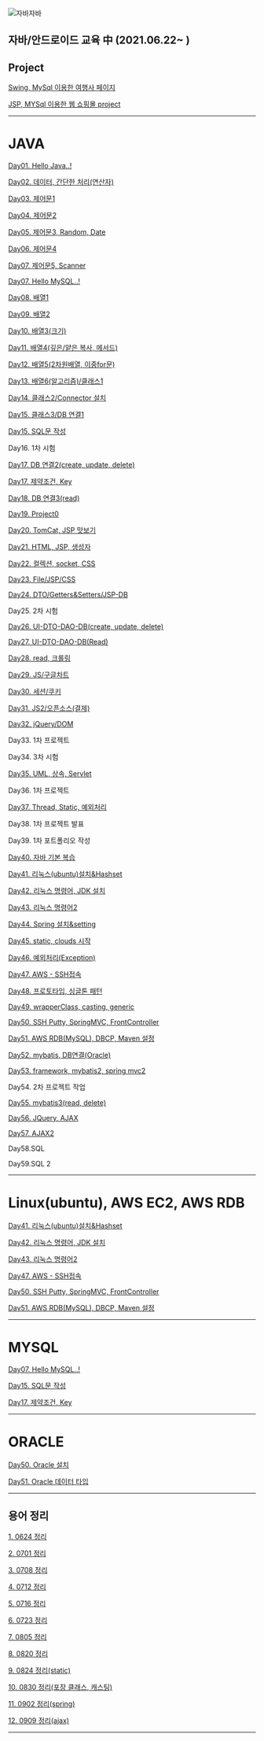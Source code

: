 ![자바자바](https://media.vlpt.us/images/ggg5483/post/321cb142-3670-46bd-8ed7-f462855289a5/img.jpg)

## 자바/안드로이드 교육 中 (2021.06.22~ )


## Project
[Swing, MySql 이용한 여행사 페이지](https://github.com/Yul-i/swing_tour)

[JSP, MYSql 이용한 웹 쇼핑몰 project](https://github.com/Yul-i/Makgeolli_Market)

---

# JAVA

[Day01. Hello Java..!](https://www.notion.so/Day01-Hello-Java-04510cfdc1044ae6b6bd7a07d484f62e)

[Day02. 데이터, 간단한 처리(연산자)](https://www.notion.so/Day02-b2726ed9bba348889dcb37b41923693d)

[Day03. 제어문1](https://www.notion.so/Day03-1-b6cc06985cf24ed398ddee76403c784c)

[Day04. 제어문2](https://www.notion.so/Day04-2-48069f0fa92844e58e2fd3b2d9e20eb1)

[Day05. 제어문3, Random, Date](https://www.notion.so/Day05-3-Random-Date-6b4c15c41a064f558ceeec1de0ac3d2d)

[Day06. 제어문4](https://www.notion.so/Day06-4-69d43d8ba84e4377b772b450cff203e3)

[Day07. 제어문5, Scanner](https://www.notion.so/Day07-5-Scanner-5554eaa9298040d0ab714c60da774158)

[Day07. Hello MySQL..!](https://www.notion.so/Day07-Hello-MySQL-6b06be3db50844e39e551c2cd724dfc2)

[Day08. 배열1](https://www.notion.so/Day08-1-d534f4d98f9346e587fe061ba0689402)

[Day09. 배열2](https://www.notion.so/Day09-2-73cb94a02eef4692b6a4895c847da41e)

[Day10. 배열3(크기)](https://www.notion.so/Day10-3-9036243634b44e0993c6751bf040a3d4)

[Day11. 배열4(깊은/얕은 복사, 메서드)](https://www.notion.so/Day11-4-366523af4edf46eb91f759cf5531049b)

[Day12. 배열5(2차원배열, 이중for문)](https://www.notion.so/Day12-5-2-for-a7497e57c4a64e67879535af3f6b1d64)

[Day13. 배열6(알고리즘)/클래스1](https://www.notion.so/Day13-6-1-4e011b13557a4242899ff15a17bcc4c9)

[Day14. 클래스2/Connector 설치](https://www.notion.so/Day14-2-Connector-a332d080fe3b454e80258e34d11b55e1)

[Day15. 클래스3/DB 연결1](https://www.notion.so/Day15-3-DB-1-8a5d6f70233a4a6a9289471eaf74fc6b)

[Day15. SQL문 작성](https://www.notion.so/Day15-SQL-8643da1fccfb4b03a0851471d7879fb8)

Day16. 1차 시험

[Day17. DB 연결2(create, update, delete)](https://www.notion.so/Day17-DB-2-create-update-delete-417968e5c5a743e4b45075fcf8cff73a)

[Day17. 제약조건, Key](https://www.notion.so/Day17-Key-1ea2eb3fa8c14f5598475e8c4879b5b2)

[Day18. DB 연결3(read)](https://www.notion.so/Day18-DB-3-read-2a7b931941204b34ac6c377cf9ed368e)

[Day19. Project0](https://www.notion.so/Day19-Project0-21ddf61b19b1413d83341550225397a1)

[Day20. TomCat, JSP 맛보기](https://www.notion.so/Day20-TomCat-JSP-28792f4f58234354b77e1d91b00c4b3f)

[Day21. HTML, JSP, 생성자](https://www.notion.so/Day21-HTML-JSP-99c1f348a74448089b8e2240b6b63b32)

[Day22. 컬렉션, socket, CSS](https://www.notion.so/Day22-socket-CSS-00544c4c738a47998f44fb71a387d7e6)

[Day23. File/JSP/CSS](https://www.notion.so/Day23-File-JSP-CSS-4ba356f645534290a28328def52ddd50)

[Day24. DTO/Getters&Setters/JSP-DB](https://www.notion.so/Day24-DTO-Getters-Setters-JSP-DB-63bd9a69fe334e398e7eb57e0b198a35)

Day25. 2차 시험

[Day26.  UI-DTO-DAO-DB(create, update, delete)](https://www.notion.so/Day26-UI-DTO-DAO-DB-create-update-delete-2006177961bc48af9ecdd69f5ef7361a)

[Day27.  UI-DTO-DAO-DB(Read)](https://www.notion.so/Day27-UI-DTO-DAO-DB-Read-0d79fabcda2e45a6a64376dd3eb2072c)

[Day28. read, 크롤링](https://www.notion.so/Day28-read-1c437d1dcef04e2eb1515b99f44a5346)

[Day29. JS/구글차트](https://www.notion.so/Day29-JS-b84e61b310b5496bab9f0a93f03d3114)

[Day30. 세션/쿠키](https://www.notion.so/Day30-8362109460d740b28d4acefbb0d6f495)

[Day31. JS2/오픈소스(결제)](https://www.notion.so/Day31-JS2-f468f3c2b2d24669b93f765160e20ca0)

[Day32. jQuery/DOM](https://www.notion.so/Day32-jQuery-DOM-b3489aaa19174b08bc3e5c72828989ec)

Day33. 1차 프로젝트

Day34. 3차 시험

[Day35. UML, 상속, Servlet](https://www.notion.so/Day35-UML-Servlet-6ad5c2e1300e443fbd41661c71930129)

Day36. 1차 프로젝트

[Day37. Thread, Static, 예외처리](https://www.notion.so/Day37-Thread-Static-2b0a413a8dad4152bb3cf4c8ddb5c30d)

Day38. 1차 프로젝트 발표

Day39. 1차 포트폴리오 작성

[Day40. 자바 기본 복습](https://www.notion.so/Day40-c32e57fae0094c3f9811e8ca01c685d5)

[Day41. 리눅스(ubuntu)설치&Hashset](https://www.notion.so/Day41-ubuntu-Hashset-83a323d03e7248b2985c8e920651fdce)

[Day42. 리눅스 명령어, JDK 설치](https://www.notion.so/Day42-JDK-0dae5e8b73294673be8b8718d3e56fa8)

[Day43. 리눅스 명령어2](https://www.notion.so/Day43-2-7c74e557502a4066986e985c5ee8f649)

[Day44. Spring 설치&setting](https://www.notion.so/Day44-Spring-setting-e717940c3a6b4c389773cc1dcb07e4b1)

[Day45. static, clouds 시작](https://www.notion.so/Day45-static-clouds-a15337d4fdd1484d91a08b0fe4d69cc7)

[Day46. 예외처리(Exception)](https://www.notion.so/Day46-Exception-176f9086e67a42e6af721ebdadd0a811)

[Day47. AWS - SSH접속](https://www.notion.so/Day47-AWS-SSH-e8de9e491d4b4ea5bc0580c3b881619b)

[Day48. 프로토타입, 싱글톤 패턴](https://www.notion.so/Day48-8404506b8d514e8bb3ab6694f3935948)

[Day49. wrapperClass, casting, generic](https://www.notion.so/Day49-wrapperClass-casting-generic-033b293fa3fb4c0685cb4f4f1897a073)

[Day50. SSH Putty, SpringMVC, FrontController](https://www.notion.so/Day50-SSH-Putty-SpringMVC-FrontController-8d012284eb7f4748a90275db17d81771)

[Day51. AWS RDB(MySQL), DBCP, Maven 설정](https://www.notion.so/Day51-AWS-RDB-MySQL-DBCP-Maven-23e591505f294611a6a185b908090508)

[Day52. mybatis, DB연결(Oracle)](https://www.notion.so/Day52-mybatis-DB-Oracle-c5eaba6ea33943208691bdd704cb97e4)

[Day53. framework, mybatis2, spring mvc2](https://www.notion.so/Day53-framework-mybatis2-spring-mvc2-674bdd656efe4c639caaf7f6e2e057a9)

Day54. 2차 프로젝트 작업

[Day55. mybatis3(read, delete)](https://www.notion.so/Day55-mybatis3-read-delete-36c093d6bbe64a7ab41fa6978a55d196)

[Day56. JQuery, AJAX](https://www.notion.so/Day56-JQuery-AJAX-803503d0a8ec439586d90ab90e67b80e)

[Day57. AJAX2](https://www.notion.so/Day57-AJAX2-dacdda3d79bc477697a6b8aa8999e571)

Day58.SQL

Day59.SQL 2

---

# Linux(ubuntu), AWS EC2, AWS RDB

[Day41. 리눅스(ubuntu)설치&Hashset](https://www.notion.so/Day41-ubuntu-Hashset-83a323d03e7248b2985c8e920651fdce)

[Day42. 리눅스 명령어, JDK 설치](https://www.notion.so/Day42-JDK-0dae5e8b73294673be8b8718d3e56fa8)

[Day43. 리눅스 명령어2](https://www.notion.so/Day43-2-7c74e557502a4066986e985c5ee8f649)

[Day47. AWS - SSH접속](https://www.notion.so/Day47-AWS-SSH-e8de9e491d4b4ea5bc0580c3b881619b)

[Day50. SSH Putty, SpringMVC, FrontController](https://www.notion.so/Day50-SSH-Putty-SpringMVC-FrontController-8d012284eb7f4748a90275db17d81771)

[Day51. AWS RDB(MySQL), DBCP, Maven 설정](https://www.notion.so/Day51-AWS-RDB-MySQL-DBCP-Maven-23e591505f294611a6a185b908090508)

---

# MYSQL

[Day07. Hello MySQL..!](https://www.notion.so/Day07-Hello-MySQL-6b06be3db50844e39e551c2cd724dfc2)

[Day15. SQL문 작성](https://www.notion.so/Day15-SQL-8643da1fccfb4b03a0851471d7879fb8)

[Day17. 제약조건, Key](https://www.notion.so/Day17-Key-1ea2eb3fa8c14f5598475e8c4879b5b2)

---

# ORACLE

[Day50. Oracle 설치](https://www.notion.so/Day50-Oracle-0a652cca3bb44eea835644e00387f69a)

[Day51. Oracle 데이터 타입](https://www.notion.so/Day51-Oracle-2937d12cf27c4dcb83c3eb12799c93b0)

---

## 용어 정리

[1. 0624 정리](https://www.notion.so/0624-888538df4544470cbd283734bcd693dd)

[2. 0701 정리](https://www.notion.so/0701-72709c0e0d0d4052a8c9e939fe75d8e5)

[3. 0708 정리](https://www.notion.so/0708-0322f3e2a0a640fcb3b75edc74e1423d)

[4. 0712 정리](https://www.notion.so/0712-a161544671184d7d8321adef2fef99d4)

[5. 0716 정리](https://www.notion.so/0716-3a882edb353c47bcb4958edde539a21d)

[6. 0723 정리](https://www.notion.so/0723-55163ee8811e4b46b4b830047be7ec17)

[7. 0805 정리](https://www.notion.so/0805-96b3e6f4684840bba317b97d49bdb45e)

[8. 0820 정리](https://www.notion.so/0820-6f35371436c14cf5a77c6897d64d9c1d)

[9. 0824 정리(static)](https://www.notion.so/0824-static-a2ae09c4b7a4462cafce778d2349b530)

[10. 0830 정리(포장 클래스, 캐스팅)](https://www.notion.so/0830-c3eb395d66d14af5a8360287214a3b73)

[11. 0902 정리(spring)](https://www.notion.so/0902-spring-0f269ede85534efda770392bd3216890)

[12. 0909 정리(ajax)](https://www.notion.so/0909-ajax-dfaa79b9581d4c579d07d89551756e2c)

---

